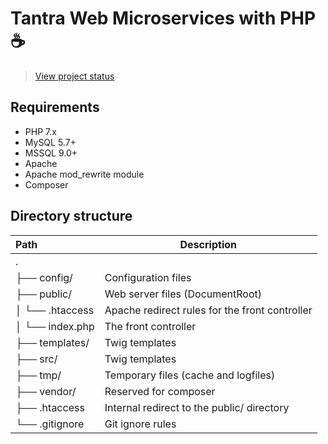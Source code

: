 # Tantra Web Microservices with PHP :coffee:

> [View project status](https://github.com/orgs/khanakat/projects/1)

## Requirements
- PHP 7.x
- MySQL 5.7+
- MSSQL 9.0+
- Apache 
- Apache mod_rewrite module
- Composer

## Directory structure
| Path | Description |
| :--- | --- |
| . | |
| ├── config/ | Configuration files  |
| ├── public/ | Web server files (DocumentRoot)  |
| │   └── .htaccess | Apache redirect rules for the front controller |
| │   └── index.php | The front controller |
| ├── templates/  | Twig templates |
| ├── src/  | Twig templates |
| ├── tmp/  | Temporary files (cache and logfiles) |
| ├── vendor/ | Reserved for composer |
| ├── .htaccess  | Internal redirect to the public/ directory |
| └── .gitignore | Git ignore rules |
